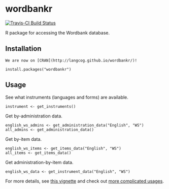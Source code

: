 # wordbankr

[![Travis-CI Build Status](https://travis-ci.org/langcog/wordbankr.svg?branch=master)](https://travis-ci.org/langcog/wordbankr)

R package for accessing the Wordbank database.

Installation
------------

```
We are now on [CRAN](http://langcog.github.io/wordbankr/)!

install.packages("wordbankr")
```

Usage
-----

See what instruments (languages and forms) are available.
```
instrument <- get_instruments()
```

Get by-administration data.
```
english_ws_admins <- get_administration_data("English", "WS")
all_admins <- get_administration_data()
```

Get by-item data.
```
english_ws_items <- get_items_data("English", "WS")
all_items <- get_items_data()
```

Get administration-by-item data.
```
english_ws_data <- get_instrument_data("English", "WS")
```

For more details, see [this vignette](http://langcog.github.io/wordbankr/) and check out [more complicated usages](http://wordbank.stanford.edu/analyses).
